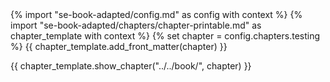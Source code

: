 <frontmatter>
{% import "se-book-adapted/config.md" as config with context %}
{% import "se-book-adapted/chapters/chapter-printable.md" as chapter_template with context %}
{% set chapter = config.chapters.testing %}
{{ chapter_template.add_front_matter(chapter) }}
</frontmatter>

{{ chapter_template.show_chapter("../../book/", chapter) }}